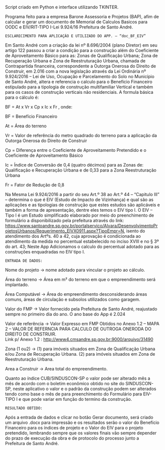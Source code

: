 Script criado em Python e interface utilizando TKINTER.

Programa feito para a empresa Barone Assessoria e Projetos (BAP), afim de calcular e gerar um documento de Memorial de Calculos Basicos para OODC e EIV/RIT-TIPO I-Lei 9.924/16 Prefeitura de Santo André.

	ESCLARECIMENTO PARA APLICAÇÃO E UTILIZADO DO APP. – “doc_BF_EIV”

Em Santo André com a criação da lei nº 8.696/2004 (plano Diretor) em seu artigo 122 passou a criar a condição para a construção além do Coeficiente de Aproveitamento Básico para as: Zonas de Qualificação Urbana; Zona de Recuperação Urbana e Zona de Reestruturação Urbana, chamada de Contrapartida financeira, correspondente a Outorga Onerosa do Direito de Construir, em 2.016 com a nova legislação através da Lei Ordinária nº 9.924/2016 – Lei de Uso, Ocupação e Parcelamento do Solo no Município de Santo André, altera e referencia o calculo para o Beneficio Financeiro estipulado para a tipologia de construção multifamiliar Vertical e também para os casos de construção verticais não residenciais.
A formula básica para o cálculo é:

BF = At x Vr x Cp x Ic x Fr , onde:

BF = 	Benefício Financeiro

At = 	Área do terreno

Vr = 	Valor de referência do metro quadrado do terreno para a aplicação da Outorga Onerosa do Direito de Construir

Cp	= 	Diferença entre o Coeficiente de Aproveitamento Pretendido e o Coeficiente de Aproveitamento Básico

Ic = Índice de Conversão de 0,4 (quatro décimos) para as Zonas de: Qualificação e Recuperação Urbana e de 0,33 para a Zona Reestruturação Urbana

Fr = Fator de Redução de 0,8 



Na Mesma Lei 9.924/2016 a partir do seu Art.º 38 ao Art.º 44 – “Capitulo III” – determina o que é EIV (Estudo de Impacto de Vizinhança) e qual são as aplicações e as tipologias de construção que estes estudos são aplicáveis e também a forma de apresentação, dentre eles temos o EIV tipo I. 
O EIV – Tipo I é um Estudo simplificado elaborado por meio do preenchimento de formulário a disponibilizado pela prefeitura através do link:
https://www.santoandre.sp.gov.br/portalservico/Alvara/DesenvolvimentoProjetosUrbanos/Requerimento_EIVX0911.aspx?TipoEmpr=N,  isento do atendimento dos Artºs. 40 a 42, cuja aprovação é condicionada ao atendimento da medida no percentual estabelecido no inciso XVIII e no § 3º do art. 43; 
Neste App Adicionamos o calculo do percentual adotado para as construções enquadradas no EIV tipo I. 









	ENTRADA DE DADOS:

Nome do projeto	-> 	nome adotado para vincular o projeto ao cálculo.

Área do terreno 	-> 	Área em m² do terreno em que o empreendimento será implantado.

Área Computável	 -> 	Área do empreendimento desconsiderando áreas comuns, áreas de circulação e subsolos utilizados como garagem.

Valor do FMP 	-> 	Valor fornecido pela Prefeitura de Santo André, reajustado sempre no primeiro dia do ano. O ano base do App é 2.024

Valor de referência  -> 	Valor Expresso em FMP Obtidos no Anexo 1.2 – MAPA 2 – VALOR DE REFERNCIA PARA CALCULO DE OUTROGA ONERODA DO DIREITO DE CONSTRUIR.  
Link p/ Anexo 1.2		: 	http://www4.cmsandre.sp.gov.br:9000/arquivo/31490 

Zona (1 ou2)  ->		(1) 	para imóveis situados em Zona de Qualificação Urbana e/ou Zona de Recuperação Urbana.
		(2) 	para imóveis situados em Zona de Reestruturação Urbana.
	
Area a Construir 	-> 	Area total do empreendimento.

Quanto ao índice CUB/SINDUSCON-SP o valor pode ser alterado mês a mês de acordo com o boletim econômico obtido no site do SINDUSCON-SP, neste aplicativo o valor e o padrão da construção podem ser alterados tendo como base o mês de para preenchimento do Formulário para EIV- TIPO I e que pode variar em função do termino da construção.


	RESULTADO OBTIDO:

Após a entrada de dados e clicar no botão Gerar documento, será criado um arquivo .docx para impressão e os resultados serão o valor do Benefício Financeiro para os índices de projeto e o Valor do EIV para o projeto pretendido, lembrando sempre que os valores finais vão sempre depender do prazo de execução da obra e de protocolo do processo junto a Prefeitura de Santo André.
